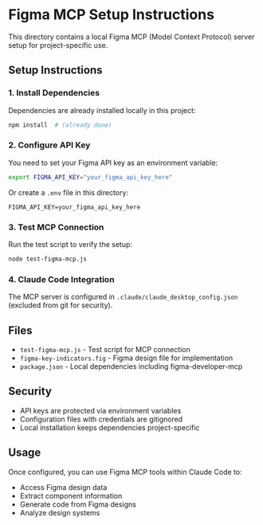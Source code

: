 # Figma MCP Setup Instructions

This directory contains a local Figma MCP (Model Context Protocol) server setup for project-specific use.

## Setup Instructions

### 1. Install Dependencies
Dependencies are already installed locally in this project:
```bash
npm install  # (already done)
```

### 2. Configure API Key

You need to set your Figma API key as an environment variable:

```bash
export FIGMA_API_KEY="your_figma_api_key_here"
```

Or create a `.env` file in this directory:
```
FIGMA_API_KEY=your_figma_api_key_here
```

### 3. Test MCP Connection

Run the test script to verify the setup:
```bash
node test-figma-mcp.js
```

### 4. Claude Code Integration

The MCP server is configured in `.claude/claude_desktop_config.json` (excluded from git for security).

## Files

- `test-figma-mcp.js` - Test script for MCP connection
- `figma-key-indicators.fig` - Figma design file for implementation
- `package.json` - Local dependencies including figma-developer-mcp

## Security

- API keys are protected via environment variables
- Configuration files with credentials are gitignored
- Local installation keeps dependencies project-specific

## Usage

Once configured, you can use Figma MCP tools within Claude Code to:
- Access Figma design data
- Extract component information
- Generate code from Figma designs
- Analyze design systems